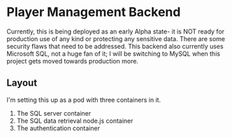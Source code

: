 Player Management Backend
===
Currently, this is being deployed as an early Alpha state- it is NOT ready for production use of any kind or protecting any sensitive data. There are some security flaws that need to be addressed. This backend also currently uses Microsoft SQL, not a huge fan of it; I will be switching to MySQL when this project gets moved towards production more.

## Layout
I'm setting this up as a pod with three containers in it.
1. The SQL server container
2. The SQL data retrieval node.js container
3. The authentication container